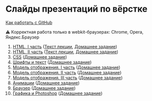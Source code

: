# Слайды презентаций по вёрстке

[Как работать с GitHub](https://github.com/urfu-2015/guides/blob/master/how-to-pull-request.md)

:warning: Корректная работа только в webkit-браузерах: Chrome, Opera, Яндекс.Браузер

1. [HTML, I часть](https://rawgit.com/urfu-2015/verstka-slides/master/01-html-1/index.html#/) ([Текст лекции](https://github.com/urfu-2015/verstka-lectures/blob/master/html/part-1.md), [Домашнее задание](https://github.com/js-for-friend/verstka-tasks-1))
1. [HTML, II часть](https://rawgit.com/urfu-2015/verstka-slides/master/02-html-2/index.html) ([Текст лекции](https://github.com/urfu-2015/verstka-lectures/blob/master/html/part-2.md), [Домашнее задание](https://github.com/js-for-friend/verstka-tasks-2))
1. [CSS](https://rawgit.com/urfu-2015/verstka-slides/master/03-css/index.html) ([Домашнее задание](https://github.com/js-for-friend/verstka-tasks-3))
1. [Шрифты и текст](https://rawgit.com/urfu-2015/verstka-slides/master/04-fonts-text/index.html) ([Домашнее задание](https://github.com/js-for-friend/verstka-tasks-4))
1. [Модель отображения. I часть](https://rawgit.com/urfu-2015/verstka-slides/master/05-mo-1/index.html) ([Домашнее задание](https://github.com/js-for-friend/verstka-tasks-5))
1. [Модель отображения. II часть](https://rawgit.com/urfu-2015/verstka-slides/master/06-mo-2/index.html) ([Домашнее задание](https://github.com/js-for-friend/verstka-tasks-6))
1. [Модель отображения. III часть](https://rawgit.com/urfu-2015/verstka-slides/master/07-mo-3/index.html) ([Домашнее задание](https://github.com/js-for-friend/verstka-tasks-7))
1. [Анимации](https://rawgit.com/urfu-2015/verstka-slides/master/08-animation/index.html) ([Домашнее задание](https://github.com/js-for-friend/verstka-tasks-8))
1. [Браузер](https://rawgit.com/urfu-2015/verstka-slides/master/09-browser/index.html) ([Домашнее задание](https://github.com/js-for-friend/verstka-tasks-9))
1. [Графика и Photoshop](https://rawgit.com/urfu-2015/verstka-slides/master/10-graphics/index.html) ([Домашнее задание](https://github.com/js-for-friend/verstka-tasks-10))
